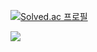 [![Solved.ac
프로필](http://mazassumnida.wtf/api/v2/generate_badge?boj=mudrhs1997)](https://solved.ac/mudrhs1997)


<img src="https://img.shields.io/badge/Swift-F05138?style=flat-square&logo=Swift&logoColor=white"/> 




<!--
**mudrhs1997/mudrhs1997** is a ✨ _special_ ✨ repository because its `README.md` (this file) appears on your GitHub profile.

Here are some ideas to get you started:

- 🔭 I’m currently working on ...
- 🌱 I’m currently learning ...
- 👯 I’m looking to collaborate on ...
- 🤔 I’m looking for help with ...
- 💬 Ask me about ...
- 📫 How to reach me: ...
- 😄 Pronouns: ...
- ⚡ Fun fact: ...
-->
